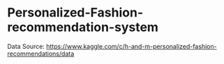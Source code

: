 # Personalized-Fashion-recommendation-system

Data Source:
https://www.kaggle.com/c/h-and-m-personalized-fashion-recommendations/data 
